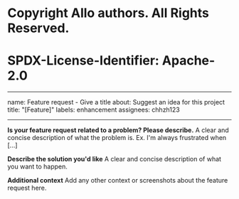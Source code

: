 # Copyright Allo authors. All Rights Reserved.
# SPDX-License-Identifier: Apache-2.0
---
name: Feature request - Give a title
about: Suggest an idea for this project
title: "[Feature]"
labels: enhancement
assignees: chhzh123

---

**Is your feature request related to a problem? Please describe.**
A clear and concise description of what the problem is. Ex. I'm always frustrated when [...]

**Describe the solution you'd like**
A clear and concise description of what you want to happen.

**Additional context**
Add any other context or screenshots about the feature request here.
